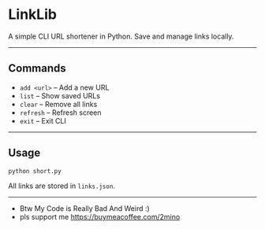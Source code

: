 
# LinkLib

A simple CLI URL shortener in Python. Save and manage links locally.

---

## Commands

* `add <url>` – Add a new URL
* `list` – Show saved URLs
* `clear` – Remove all links
* `refresh` – Refresh screen
* `exit` – Exit CLI

---

## Usage

```bash
python short.py
```

All links are stored in `links.json`.

---
- Btw My Code is Really Bad And Weird :)
- pls support me https://buymeacoffee.com/2mino
